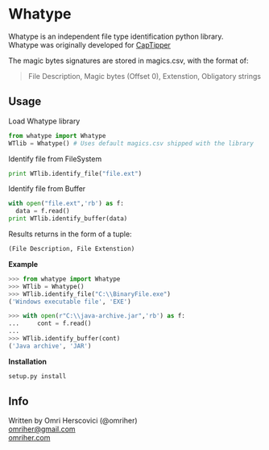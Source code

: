 # Whatype
Whatype is an independent file type identification python library.  
Whatype was originally developed for [CapTipper](https://github.com/omriher/CapTipper)

The magic bytes signatures are stored in magics.csv, with the format of:
> File Description, Magic bytes (Offset 0), Extenstion, Obligatory strings

## Usage
Load Whatype library
```python
from whatype import Whatype
WTlib = Whatype() # Uses default magics.csv shipped with the library
```

Identify file from FileSystem  
```python
print WTlib.identify_file("file.ext")
```

Identify file from Buffer
```python
with open("file.ext",'rb') as f:
  data = f.read()
print WTlib.identify_buffer(data)
```

Results returns in the form of a tuple:  
```python
(File Description, File Extenstion)
```

**Example**
```python
>>> from whatype import Whatype
>>> WTlib = Whatype()
>>> WTlib.identify_file("C:\\BinaryFile.exe")
('Windows executable file', 'EXE')

>>> with open(r"C:\\java-archive.jar",'rb') as f:
...     cont = f.read()
...
>>> WTlib.identify_buffer(cont)
('Java archive', 'JAR')
```

**Installation**
```python
setup.py install
```

## Info
Written by Omri Herscovici (@omriher)  
omriher@gmail.com  
[omriher.com](http://www.omriher.com)
